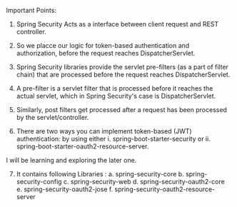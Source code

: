Important Points:

1. Spring Security Acts as a interface between client request and REST controller. 

2. So we placce our logic for token-based authentication and authorization, before the request reaches DispatcherServlet. 

3. Spring Security libraries provide the servlet pre-filters (as a part of filter chain) that are processed before the request reaches DispatcherServlet. 

4. A pre-filter is a servlet filter that is processed before it reaches the actual servlet, which in Spring Security's case is DispatcherServlet. 

5. Similarly, post filters get processed after a request has been processed by the servlet/controller.

6. There are two ways you can implement token-based (JWT) authentication:
by using either i. spring-boot-starter-security or ii. spring-boot-starter-oauth2-resource-server.

I will be learning and exploring the later one. 

7. It contains following Libraries : 
  a. spring-security-core
  b. spring-security-config
  c. spring-security-web
  d. spring-security-oauth2-core
  e. spring-security-oauth2-jose
  f. spring-security-oauth2-resource-server
 

